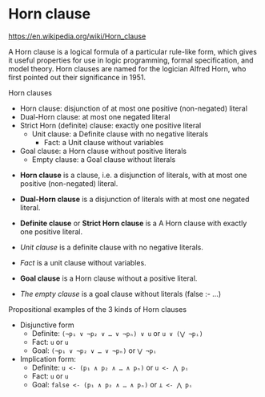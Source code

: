 # Horn clause

https://en.wikipedia.org/wiki/Horn_clause

A Horn clause is a logical formula of a particular rule-like form, which gives it useful properties for use in logic programming, formal specification, and model theory. Horn clauses are named for the logician Alfred Horn, who first pointed out their significance in 1951.

Horn clauses
- Horn clause: disjunction of at most one positive (non-negated) literal
- Dual-Horn clause: at most one negated literal
- Strict Horn (definite) clause: exactly one positive literal
  - Unit clause: a Definite clause with no negative literals
    - Fact: a Unit clause without variables
- Goal clause: a Horn clause without positive literals
  - Empty clause: a Goal clause without literals



* **Horn clause** is a clause, i.e. a disjunction of literals, with at most one positive (non-negated) literal.

* **Dual-Horn clause** is a disjunction of literals with at most one negated literal.

* **Definite clause** or **Strict Horn clause** is a A Horn clause with exactly one positive literal.
* *Unit clause* is a definite clause with no negative literals.
* *Fact* is a unit clause without variables.

* **Goal clause** is a Horn clause without a positive literal.
* *The empty clause* is a goal clause without literals (false :- ...)


Propositional examples of the 3 kinds of Horn clauses
* Disjunctive form
  - Definite: `(¬p₁ ∨ ¬p₂ ∨ … ∨ ¬pₙ) ∨ u`   or  `u ∨ (⋁ ¬pᵢ)`
  - Fact:                             `u`   or  `u`
  - Goal:     `(¬p₁ ∨ ¬p₂ ∨ … ∨ ¬pₙ)`        or      `⋁ ¬pᵢ`
* Implication form:
  - Definite: `u <- (p₁ ∧ p₂ ∧ … ∧ pₙ)`     or `u <- ⋀ pᵢ`
  - Fact:     `u`                          or  `u`
  - Goal: `false <- (p₁ ∧ p₂ ∧ … ∧ pₙ)`    or  `⊥ <- ⋀ pᵢ`
